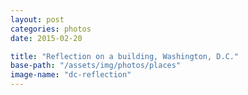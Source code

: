 ```yaml
---
layout: post
categories: photos
date: 2015-02-20

title: "Reflection on a building, Washington, D.C."
base-path: "/assets/img/photos/places"
image-name: "dc-reflection"
---
```

